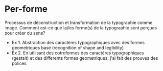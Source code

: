 # Per-forme
Processus de déconstruction et transformation de la typographie comme image.
Comment est-ce que la/les forme(s) de la typographie sont perçues pour créer du sens?

- Ex 1. Abstraction des caractères typographiques avec des formes geometriques base (recognition of shape and legibility)
- Ex 2. En utilisant des cotroformes des caractéres typographiques (gestalt) et des differents formes geometriques, j'ai fait des prouves des polices


